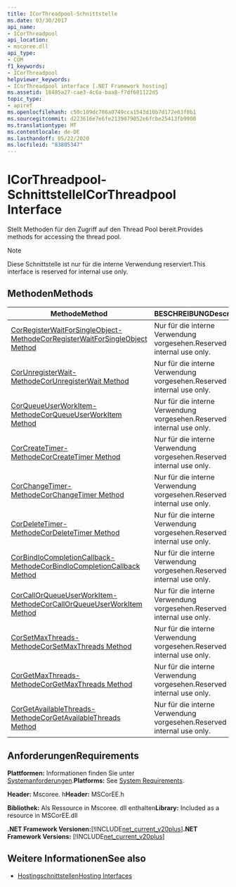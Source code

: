 ```yaml
---
title: ICorThreadpool-Schnittstelle
ms.date: 03/30/2017
api_name:
- ICorThreadpool
api_location:
- mscoree.dll
api_type:
- COM
f1_keywords:
- ICorThreadpool
helpviewer_keywords:
- ICorThreadpool interface [.NET Framework hosting]
ms.assetid: 18485a27-cae3-4c6a-baa8-f7df601122d5
topic_type:
- apiref
ms.openlocfilehash: c50c109dc786a0749cca1543d10b7d172e03f0b1
ms.sourcegitcommit: d223616e7e6fe2139079052e6fcbe25413fb9900
ms.translationtype: MT
ms.contentlocale: de-DE
ms.lasthandoff: 05/22/2020
ms.locfileid: "83805347"
---
```

# <a name="icorthreadpool-interface"></a><span data-ttu-id="0feda-102">ICorThreadpool-Schnittstelle</span><span class="sxs-lookup"><span data-stu-id="0feda-102">ICorThreadpool Interface</span></span>
<span data-ttu-id="0feda-103">Stellt Methoden für den Zugriff auf den Thread Pool bereit.</span><span class="sxs-lookup"><span data-stu-id="0feda-103">Provides methods for accessing the thread pool.</span></span>  
  
> [!NOTE]
> <span data-ttu-id="0feda-104">Diese Schnittstelle ist nur für die interne Verwendung reserviert.</span><span class="sxs-lookup"><span data-stu-id="0feda-104">This interface is reserved for internal use only.</span></span>  
  
## <a name="methods"></a><span data-ttu-id="0feda-105">Methoden</span><span class="sxs-lookup"><span data-stu-id="0feda-105">Methods</span></span>  
  
|<span data-ttu-id="0feda-106">Methode</span><span class="sxs-lookup"><span data-stu-id="0feda-106">Method</span></span>|<span data-ttu-id="0feda-107">BESCHREIBUNG</span><span class="sxs-lookup"><span data-stu-id="0feda-107">Description</span></span>|  
|------------|-----------------|  
|[<span data-ttu-id="0feda-108">CorRegisterWaitForSingleObject-Methode</span><span class="sxs-lookup"><span data-stu-id="0feda-108">CorRegisterWaitForSingleObject Method</span></span>](icorthreadpool-corregisterwaitforsingleobject-method.md)|<span data-ttu-id="0feda-109">Nur für die interne Verwendung vorgesehen.</span><span class="sxs-lookup"><span data-stu-id="0feda-109">Reserved for internal use only.</span></span>|  
|[<span data-ttu-id="0feda-110">CorUnregisterWait-Methode</span><span class="sxs-lookup"><span data-stu-id="0feda-110">CorUnregisterWait Method</span></span>](icorthreadpool-corunregisterwait-method.md)|<span data-ttu-id="0feda-111">Nur für die interne Verwendung vorgesehen.</span><span class="sxs-lookup"><span data-stu-id="0feda-111">Reserved for internal use only.</span></span>|  
|[<span data-ttu-id="0feda-112">CorQueueUserWorkItem-Methode</span><span class="sxs-lookup"><span data-stu-id="0feda-112">CorQueueUserWorkItem Method</span></span>](icorthreadpool-corqueueuserworkitem-method.md)|<span data-ttu-id="0feda-113">Nur für die interne Verwendung vorgesehen.</span><span class="sxs-lookup"><span data-stu-id="0feda-113">Reserved for internal use only.</span></span>|  
|[<span data-ttu-id="0feda-114">CorCreateTimer-Methode</span><span class="sxs-lookup"><span data-stu-id="0feda-114">CorCreateTimer Method</span></span>](icorthreadpool-corcreatetimer-method.md)|<span data-ttu-id="0feda-115">Nur für die interne Verwendung vorgesehen.</span><span class="sxs-lookup"><span data-stu-id="0feda-115">Reserved for internal use only.</span></span>|  
|[<span data-ttu-id="0feda-116">CorChangeTimer-Methode</span><span class="sxs-lookup"><span data-stu-id="0feda-116">CorChangeTimer Method</span></span>](icorthreadpool-corchangetimer-method.md)|<span data-ttu-id="0feda-117">Nur für die interne Verwendung vorgesehen.</span><span class="sxs-lookup"><span data-stu-id="0feda-117">Reserved for internal use only.</span></span>|  
|[<span data-ttu-id="0feda-118">CorDeleteTimer-Methode</span><span class="sxs-lookup"><span data-stu-id="0feda-118">CorDeleteTimer Method</span></span>](icorthreadpool-cordeletetimer-method.md)|<span data-ttu-id="0feda-119">Nur für die interne Verwendung vorgesehen.</span><span class="sxs-lookup"><span data-stu-id="0feda-119">Reserved for internal use only.</span></span>|  
|[<span data-ttu-id="0feda-120">CorBindIoCompletionCallback-Methode</span><span class="sxs-lookup"><span data-stu-id="0feda-120">CorBindIoCompletionCallback Method</span></span>](icorthreadpool-corbindiocompletioncallback-method.md)|<span data-ttu-id="0feda-121">Nur für die interne Verwendung vorgesehen.</span><span class="sxs-lookup"><span data-stu-id="0feda-121">Reserved for internal use only.</span></span>|  
|[<span data-ttu-id="0feda-122">CorCallOrQueueUserWorkItem-Methode</span><span class="sxs-lookup"><span data-stu-id="0feda-122">CorCallOrQueueUserWorkItem Method</span></span>](icorthreadpool-corcallorqueueuserworkitem-method.md)|<span data-ttu-id="0feda-123">Nur für die interne Verwendung vorgesehen.</span><span class="sxs-lookup"><span data-stu-id="0feda-123">Reserved for internal use only.</span></span>|  
|[<span data-ttu-id="0feda-124">CorSetMaxThreads-Methode</span><span class="sxs-lookup"><span data-stu-id="0feda-124">CorSetMaxThreads Method</span></span>](icorthreadpool-corsetmaxthreads-method.md)|<span data-ttu-id="0feda-125">Nur für die interne Verwendung vorgesehen.</span><span class="sxs-lookup"><span data-stu-id="0feda-125">Reserved for internal use only.</span></span>|  
|[<span data-ttu-id="0feda-126">CorGetMaxThreads-Methode</span><span class="sxs-lookup"><span data-stu-id="0feda-126">CorGetMaxThreads Method</span></span>](icorthreadpool-corgetmaxthreads-method.md)|<span data-ttu-id="0feda-127">Nur für die interne Verwendung vorgesehen.</span><span class="sxs-lookup"><span data-stu-id="0feda-127">Reserved for internal use only.</span></span>|  
|[<span data-ttu-id="0feda-128">CorGetAvailableThreads-Methode</span><span class="sxs-lookup"><span data-stu-id="0feda-128">CorGetAvailableThreads Method</span></span>](icorthreadpool-corgetavailablethreads-method.md)|<span data-ttu-id="0feda-129">Nur für die interne Verwendung vorgesehen.</span><span class="sxs-lookup"><span data-stu-id="0feda-129">Reserved for internal use only.</span></span>|  
  
## <a name="requirements"></a><span data-ttu-id="0feda-130">Anforderungen</span><span class="sxs-lookup"><span data-stu-id="0feda-130">Requirements</span></span>  
 <span data-ttu-id="0feda-131">**Plattformen:** Informationen finden Sie unter [Systemanforderungen](../../get-started/system-requirements.md).</span><span class="sxs-lookup"><span data-stu-id="0feda-131">**Platforms:** See [System Requirements](../../get-started/system-requirements.md).</span></span>  
  
 <span data-ttu-id="0feda-132">**Header:** Mscoree. h</span><span class="sxs-lookup"><span data-stu-id="0feda-132">**Header:** MSCorEE.h</span></span>  
  
 <span data-ttu-id="0feda-133">**Bibliothek:** Als Ressource in Mscoree. dll enthalten</span><span class="sxs-lookup"><span data-stu-id="0feda-133">**Library:** Included as a resource in MSCorEE.dll</span></span>  
  
 <span data-ttu-id="0feda-134">**.NET Framework Versionen:**[!INCLUDE[net_current_v20plus](../../../../includes/net-current-v20plus-md.md)]</span><span class="sxs-lookup"><span data-stu-id="0feda-134">**.NET Framework Versions:** [!INCLUDE[net_current_v20plus](../../../../includes/net-current-v20plus-md.md)]</span></span>  
  
## <a name="see-also"></a><span data-ttu-id="0feda-135">Weitere Informationen</span><span class="sxs-lookup"><span data-stu-id="0feda-135">See also</span></span>

- [<span data-ttu-id="0feda-136">Hostingschnittstellen</span><span class="sxs-lookup"><span data-stu-id="0feda-136">Hosting Interfaces</span></span>](hosting-interfaces.md)
